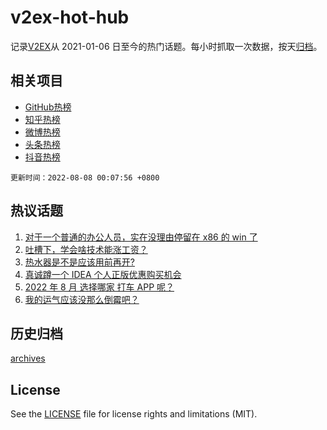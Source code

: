 # v2ex-hot-hub

 记录[V2EX](https://www.v2ex.com/)从 2021-01-06 日至今的热门话题。每小时抓取一次数据，按天[归档](archives)。
 
 ## 相关项目

- [GitHub热榜](https://github.com/snaildev/github-hot-hub)
- [知乎热榜](https://github.com/snaildev/zhihu-hot-hub)
- [微博热榜](https://github.com/snaildev/weibo-hot-hub)
- [头条热榜](https://github.com/snaildev/toutiao-hot-hub)
- [抖音热榜](https://github.com/snaildev/douyin-hot-hub)


 `更新时间：2022-08-08 00:07:56 +0800`

## 热议话题

1. [对于一个普通的办公人员，实在没理由停留在 x86 的 win 了](https://www.v2ex.com/t/871227)
1. [吐槽下，学会啥技术能涨工资？](https://www.v2ex.com/t/871201)
1. [热水器是不是应该用前再开?](https://www.v2ex.com/t/871222)
1. [真诚蹲一个 IDEA 个人正版优惠购买机会](https://www.v2ex.com/t/871181)
1. [2022 年 8 月 选择哪家 打车 APP 呢？](https://www.v2ex.com/t/871196)
1. [我的运气应该没那么倒霉吧？](https://www.v2ex.com/t/871293)

## 历史归档

[archives](archives)

## License

See the [LICENSE](LICENSE) file for license rights and limitations (MIT).
